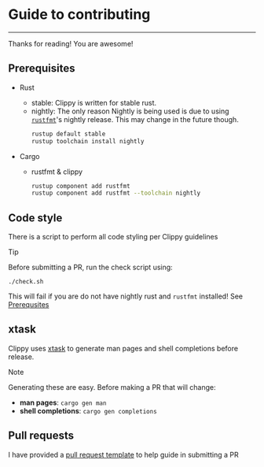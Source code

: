 # Guide to contributing
---

Thanks for reading! You are awesome!

## Prerequisites
- Rust
  - stable: Clippy is written for stable rust.
  - nightly: The only reason Nightly is being used is due to using [`rustfmt`](https://github.com/rust-lang/rustfmt)'s nightly release. This may change in the future though.
    ```bash
    rustup default stable
    rustup toolchain install nightly
    ```

- Cargo
  - rustfmt & clippy
    ```bash
    rustup component add rustfmt
    rustup component add rustfmt --toolchain nightly
    ```

## Code style
There is a script to perform all code styling per Clippy guidelines

> [!TIP]
> Before submitting a PR, run the check script using:
>
>     ./check.sh
>
> This will fail if you are do not have nightly rust and `rustfmt` installed! See [Prerequsites](#Prerequsites)

## xtask
Clippy uses [xtask](https://github.com/matklad/cargo-xtask/) to generate man pages and shell
completions before release.

> [!NOTE]
> Generating these are easy.
> Before making a PR that will change:
> - **man pages**: `cargo gen man`
> - **shell completions**: `cargo gen completions`

###

## Pull requests
I have provided a [pull request template](.github/pull_request_template.md) to help guide in submitting a PR


